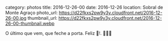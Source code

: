 category: photos 
title: 2016-12-26-00
date: 2016-12-26
location: Sobral de Monte Agraço
photo_url: https://d22fkxs2pw9y3y.cloudfront.net/2016-12-26-00.jpg
thumbnail_url: https://d22fkxs2pw9y3y.cloudfront.net/2016-12-26-00-thumbnail.webp

O último que vem, que feche a porta. Feliz 🎄!. 🚪🏃🌲            